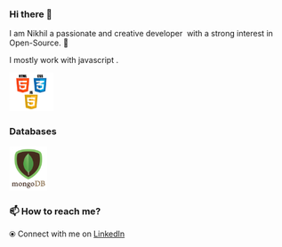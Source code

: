 ### Hi there 👋


I am Nikhil a passionate and creative developer &nbsp;with a strong interest in Open-Source. 🎯

I mostly work with javascript .


<p float="left">
  <a href="https://www.w3.org/wiki/The_web_standards_model_-_HTML_CSS_and_JavaScript" target="_blank" >
    <img src="assets/html-css-js.png" height="70" />
  </a>
 </p>
  


### Databases
  
 <p float="left">
  <a href="https://www.mongodb.com/" target="_blank" >
    <img src="assets/mongo.gif" height="80" />
  </a>
</p>

### 📫 How to reach me? 

  
  ⦿ Connect with me on [LinkedIn](https://www.linkedin.com/in/Ninja-nick-s/)  <br>
  
